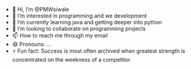 - 👋 Hi, I’m @PMWsiwale
- 👀 I’m interested in programming and we development 
- 🌱 I’m currently learning java and getting deeper into python 
- 💞️ I’m looking to collaborate on programming projects 
- 📫 How to reach me through my email 
- 😄 Pronouns: ...
- ⚡ Fun fact: Success is most often archived when greatest strength is concentrated on the weekness of a competitor.

<!---
PMWsiwale/PMWsiwale is a ✨ special ✨ repository because its `README.md` (this file) appears on your GitHub profile.
You can click the Preview link to take a look at your changes.
--->
